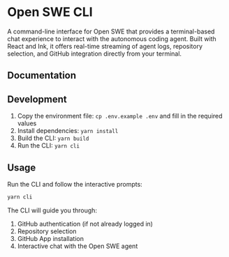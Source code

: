 # Open SWE CLI

A command-line interface for Open SWE that provides a terminal-based chat experience to interact with the autonomous coding agent. Built with React and Ink, it offers real-time streaming of agent logs, repository selection, and GitHub integration directly from your terminal.

## Documentation

## Development

1. Copy the environment file: `cp .env.example .env` and fill in the required values
2. Install dependencies: `yarn install`
3. Build the CLI: `yarn build`
4. Run the CLI: `yarn cli`

## Usage

Run the CLI and follow the interactive prompts:

```bash
yarn cli
```

The CLI will guide you through:

1. GitHub authentication (if not already logged in)
2. Repository selection
3. GitHub App installation
4. Interactive chat with the Open SWE agent

